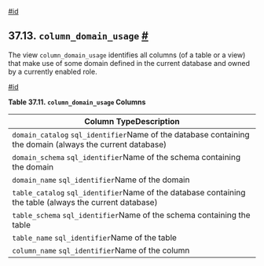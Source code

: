 [#id](#INFOSCHEMA-COLUMN-DOMAIN-USAGE)

## 37.13. `column_domain_usage` [#](#INFOSCHEMA-COLUMN-DOMAIN-USAGE)

The view `column_domain_usage` identifies all columns (of a table or a view) that make use of some domain defined in the current database and owned by a currently enabled role.

[#id](#id-1.7.6.17.3)

**Table 37.11. `column_domain_usage` Columns**

| Column TypeDescription                                                                                    |
| --------------------------------------------------------------------------------------------------------- |
| `domain_catalog` `sql_identifier`Name of the database containing the domain (always the current database) |
| `domain_schema` `sql_identifier`Name of the schema containing the domain                                  |
| `domain_name` `sql_identifier`Name of the domain                                                          |
| `table_catalog` `sql_identifier`Name of the database containing the table (always the current database)   |
| `table_schema` `sql_identifier`Name of the schema containing the table                                    |
| `table_name` `sql_identifier`Name of the table                                                            |
| `column_name` `sql_identifier`Name of the column                                                          |